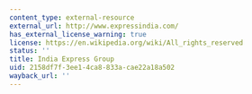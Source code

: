 ```yaml
---
content_type: external-resource
external_url: http://www.expressindia.com/
has_external_license_warning: true
license: https://en.wikipedia.org/wiki/All_rights_reserved
status: ''
title: India Express Group
uid: 2158df7f-3ee1-4ca8-833a-cae22a18a502
wayback_url: ''
---
```

